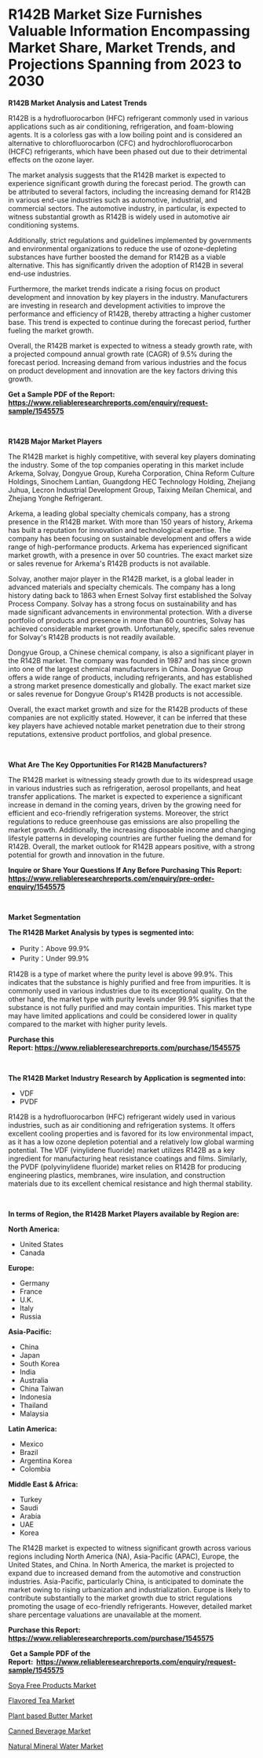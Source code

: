 <p><h1>R142B Market Size Furnishes Valuable Information Encompassing Market Share, Market Trends, and Projections Spanning from 2023 to 2030</h1></p><p><strong>R142B Market Analysis and Latest Trends</strong></p>
<p><p>R142B is a hydrofluorocarbon (HFC) refrigerant commonly used in various applications such as air conditioning, refrigeration, and foam-blowing agents. It is a colorless gas with a low boiling point and is considered an alternative to chlorofluorocarbon (CFC) and hydrochlorofluorocarbon (HCFC) refrigerants, which have been phased out due to their detrimental effects on the ozone layer.</p><p>The market analysis suggests that the R142B market is expected to experience significant growth during the forecast period. The growth can be attributed to several factors, including the increasing demand for R142B in various end-use industries such as automotive, industrial, and commercial sectors. The automotive industry, in particular, is expected to witness substantial growth as R142B is widely used in automotive air conditioning systems.</p><p>Additionally, strict regulations and guidelines implemented by governments and environmental organizations to reduce the use of ozone-depleting substances have further boosted the demand for R142B as a viable alternative. This has significantly driven the adoption of R142B in several end-use industries.</p><p>Furthermore, the market trends indicate a rising focus on product development and innovation by key players in the industry. Manufacturers are investing in research and development activities to improve the performance and efficiency of R142B, thereby attracting a higher customer base. This trend is expected to continue during the forecast period, further fueling the market growth.</p><p>Overall, the R142B market is expected to witness a steady growth rate, with a projected compound annual growth rate (CAGR) of 9.5% during the forecast period. Increasing demand from various industries and the focus on product development and innovation are the key factors driving this growth.</p></p>
<p><strong>Get a Sample PDF of the Report:&nbsp; <a href="https://www.reliableresearchreports.com/enquiry/request-sample/1545575">https://www.reliableresearchreports.com/enquiry/request-sample/1545575</a></strong></p>
<p>&nbsp;</p>
<p><strong>R142B Major Market Players</strong></p>
<p><p>The R142B market is highly competitive, with several key players dominating the industry. Some of the top companies operating in this market include Arkema, Solvay, Dongyue Group, Kureha Corporation, China Reform Culture Holdings, Sinochem Lantian, Guangdong HEC Technology Holding, Zhejiang Juhua, Lecron Industrial Development Group, Taixing Meilan Chemical, and Zhejiang Yonghe Refrigerant.</p><p>Arkema, a leading global specialty chemicals company, has a strong presence in the R142B market. With more than 150 years of history, Arkema has built a reputation for innovation and technological expertise. The company has been focusing on sustainable development and offers a wide range of high-performance products. Arkema has experienced significant market growth, with a presence in over 50 countries. The exact market size or sales revenue for Arkema's R142B products is not available.</p><p>Solvay, another major player in the R142B market, is a global leader in advanced materials and specialty chemicals. The company has a long history dating back to 1863 when Ernest Solvay first established the Solvay Process Company. Solvay has a strong focus on sustainability and has made significant advancements in environmental protection. With a diverse portfolio of products and presence in more than 60 countries, Solvay has achieved considerable market growth. Unfortunately, specific sales revenue for Solvay's R142B products is not readily available.</p><p>Dongyue Group, a Chinese chemical company, is also a significant player in the R142B market. The company was founded in 1987 and has since grown into one of the largest chemical manufacturers in China. Dongyue Group offers a wide range of products, including refrigerants, and has established a strong market presence domestically and globally. The exact market size or sales revenue for Dongyue Group's R142B products is not accessible.</p><p>Overall, the exact market growth and size for the R142B products of these companies are not explicitly stated. However, it can be inferred that these key players have achieved notable market penetration due to their strong reputations, extensive product portfolios, and global presence.</p></p>
<p>&nbsp;</p>
<p><strong>What Are The Key Opportunities For R142B Manufacturers?</strong></p>
<p><p>The R142B market is witnessing steady growth due to its widespread usage in various industries such as refrigeration, aerosol propellants, and heat transfer applications. The market is expected to experience a significant increase in demand in the coming years, driven by the growing need for efficient and eco-friendly refrigeration systems. Moreover, the strict regulations to reduce greenhouse gas emissions are also propelling the market growth. Additionally, the increasing disposable income and changing lifestyle patterns in developing countries are further fueling the demand for R142B. Overall, the market outlook for R142B appears positive, with a strong potential for growth and innovation in the future.</p></p>
<p><strong>Inquire or Share Your Questions If Any Before Purchasing This Report: <a href="https://www.reliableresearchreports.com/enquiry/pre-order-enquiry/1545575">https://www.reliableresearchreports.com/enquiry/pre-order-enquiry/1545575</a></strong></p>
<p>&nbsp;</p>
<p><strong>Market Segmentation</strong></p>
<p><strong>The R142B Market Analysis by types is segmented into:</strong></p>
<p><ul><li>Purity：Above 99.9%</li><li>Purity：Under 99.9%</li></ul></p>
<p><p>R142B is a type of market where the purity level is above 99.9%. This indicates that the substance is highly purified and free from impurities. It is commonly used in various industries due to its exceptional quality. On the other hand, the market type with purity levels under 99.9% signifies that the substance is not fully purified and may contain impurities. This market type may have limited applications and could be considered lower in quality compared to the market with higher purity levels.</p></p>
<p><strong>Purchase this Report:&nbsp;<a href="https://www.reliableresearchreports.com/purchase/1545575">https://www.reliableresearchreports.com/purchase/1545575</a></strong></p>
<p>&nbsp;</p>
<p><strong>The R142B Market Industry Research by Application is segmented into:</strong></p>
<p><ul><li>VDF</li><li>PVDF</li></ul></p>
<p><p>R142B is a hydrofluorocarbon (HFC) refrigerant widely used in various industries, such as air conditioning and refrigeration systems. It offers excellent cooling properties and is favored for its low environmental impact, as it has a low ozone depletion potential and a relatively low global warming potential. The VDF (vinylidene fluoride) market utilizes R142B as a key ingredient for manufacturing heat resistance coatings and films. Similarly, the PVDF (polyvinylidene fluoride) market relies on R142B for producing engineering plastics, membranes, wire insulation, and construction materials due to its excellent chemical resistance and high thermal stability.</p></p>
<p>&nbsp;</p>
<p><strong>In terms of Region, the R142B Market Players available by Region are:</strong></p>
<p>
    <p> <strong> North America: </strong>
        <ul>
            <li>United States</li>
            <li>Canada</li>
        </ul>
        </p> 
    <p> <strong> Europe: </strong>
        <ul>
            <li>Germany</li>
            <li>France</li>
            <li>U.K.</li>
            <li>Italy</li>
            <li>Russia</li>
        </ul>
        </p> 
    <p> <strong> Asia-Pacific: </strong>
        <ul>
            <li>China</li>
            <li>Japan</li>
            <li>South Korea</li>
            <li>India</li>
            <li>Australia</li>
            <li>China Taiwan</li>
            <li>Indonesia</li>
            <li>Thailand</li>
            <li>Malaysia</li>
        </ul>
        </p> 
    <p> <strong> Latin America: </strong>
        <ul>
            <li>Mexico</li>
            <li>Brazil</li>
            <li>Argentina Korea</li>
            <li>Colombia</li>
        </ul>
        </p> 
    <p> <strong> Middle East & Africa: </strong>
        <ul>
            <li>Turkey</li>
            <li>Saudi</li>
            <li>Arabia</li>
            <li>UAE</li>
            <li>Korea</li>
        </ul>
    </p>
    </p>
<p><p>The R142B market is expected to witness significant growth across various regions including North America (NA), Asia-Pacific (APAC), Europe, the United States, and China. In North America, the market is projected to expand due to increased demand from the automotive and construction industries. Asia-Pacific, particularly China, is anticipated to dominate the market owing to rising urbanization and industrialization. Europe is likely to contribute substantially to the market growth due to strict regulations promoting the usage of eco-friendly refrigerants. However, detailed market share percentage valuations are unavailable at the moment.</p></p>
<p><strong>Purchase this Report: <a href="https://www.reliableresearchreports.com/purchase/1545575">https://www.reliableresearchreports.com/purchase/1545575</a></strong></p>
<p>&nbsp;<strong>Get a Sample PDF of the Report:&nbsp;&nbsp;<a href="https://www.reliableresearchreports.com/enquiry/request-sample/1545575">https://www.reliableresearchreports.com/enquiry/request-sample/1545575</a></strong></p>
<p><strong></strong></p>
<p><p><a href="https://medium.com/@altcoinartist/soya-free-products-market-insights-into-market-cagr-market-trends-and-growth-strategies-37887a62ddcd">Soya Free Products Market</a></p><p><a href="https://medium.com/@colinom786578/flavored-tea-nbsp-market-focuses-on-market-share-size-and-projected-forecast-till-2030-07742311f8cd">Flavored Tea Market</a></p><p><a href="https://medium.com/@miningmaster/plant-based-butter-market-analysis-and-sze-forecasted-for-period-from-2023-to-2030-afe4581498ef">Plant based Butter Market</a></p><p><a href="https://medium.com/@sandramurphy56/canned-beverage-market-size-cagr-trends-2024-2030-504de72c9ee9">Canned Beverage Market</a></p><p><a href="https://medium.com/@blockchainbaron55/natural-mineral-water-market-trends-and-market-analysis-forecasted-for-period-2023-2030-a76d24421eea">Natural Mineral Water Market</a></p></p>